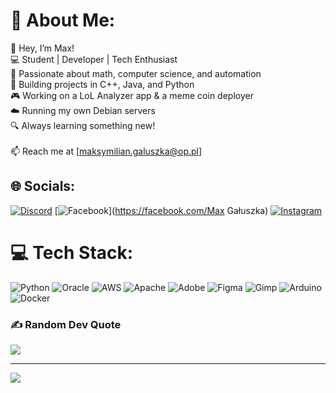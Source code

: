 # 💫 About Me:
👋 Hey, I’m Max!<br>💻 Student | Developer | Tech Enthusiast<br>🔢 Passionate about math, computer science, and automation<br>🚀 Building projects in C++, Java, and Python<br>🎮 Working on a LoL Analyzer app & a meme coin deployer<br>☁️ Running my own Debian servers<br>🔍 Always learning something new!<br><br>📫 Reach me at [maksymilian.galuszka@op.pl]


## 🌐 Socials:
[![Discord](https://img.shields.io/badge/Discord-%237289DA.svg?logo=discord&logoColor=white)](https://discord.gg/https://discord.gg/xxPRzacCp5) [![Facebook](https://img.shields.io/badge/Facebook-%231877F2.svg?logo=Facebook&logoColor=white)](https://facebook.com/Max Gałuszka) [![Instagram](https://img.shields.io/badge/Instagram-%23E4405F.svg?logo=Instagram&logoColor=white)](https://instagram.com/maksiu_galuszka) 

# 💻 Tech Stack:
![Python](https://img.shields.io/badge/python-3670A0?style=for-the-badge&logo=python&logoColor=ffdd54) ![Oracle](https://img.shields.io/badge/Oracle-F80000?style=for-the-badge&logo=oracle&logoColor=white) ![AWS](https://img.shields.io/badge/AWS-%23FF9900.svg?style=for-the-badge&logo=amazon-aws&logoColor=white) ![Apache](https://img.shields.io/badge/apache-%23D42029.svg?style=for-the-badge&logo=apache&logoColor=white) ![Adobe](https://img.shields.io/badge/adobe-%23FF0000.svg?style=for-the-badge&logo=adobe&logoColor=white) ![Figma](https://img.shields.io/badge/figma-%23F24E1E.svg?style=for-the-badge&logo=figma&logoColor=white) ![Gimp](https://img.shields.io/badge/Gimp-657D8B?style=for-the-badge&logo=gimp&logoColor=FFFFFF) ![Arduino](https://img.shields.io/badge/-Arduino-00979D?style=for-the-badge&logo=Arduino&logoColor=white) ![Docker](https://img.shields.io/badge/docker-%230db7ed.svg?style=for-the-badge&logo=docker&logoColor=white)

### ✍️ Random Dev Quote
![](https://quotes-github-readme.vercel.app/api?type=horizontal&theme=radical)

---
[![](https://visitcount.itsvg.in/api?id=urewo396&icon=0&color=0)](https://visitcount.itsvg.in)

<!-- Proudly created with GPRM ( https://gprm.itsvg.in ) -->
